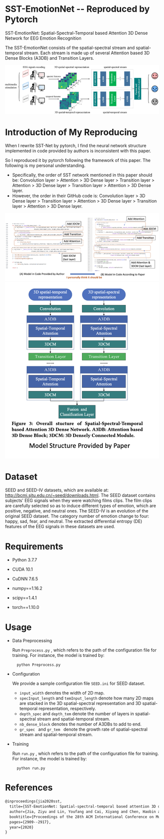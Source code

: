 # SST-EmotionNet -- Reproduced by Pytorch

SST-EmotionNet: Spatial-Spectral-Temporal based Attention 3D Dense Network for EEG Emotion Recognition

The SST-EmotionNet consists of the spatial-spectral stream and spatial-temporal stream. Each stream is made up of several Attention based 3D Dense Blocks (A3DB) and Transition Layers.

![architecture](./figure/architecture.jpg)

# Introduction of My Reproducing

 When I rewrite SST-Net by pytorch, I find the neural network structure implemented in code provided by authors is inconsistent with this paper.

So I reproduced it by pytorch following the framework of this paper. The following is my personal understanding.

- Specifically, the order of SST network mentioned in this paper should be: Convolution layer > Attention > 3D Dense layer > Transition layer > Attention > 3D Dense layer > Transition layer > Attention > 3D Dense layer.
- However, the order in their GitHub code is: Convolution layer > 3D Dense layer > Transition layer > Attention > 3D Dense layer > Transition layer > Attention > 3D Dense layer.

![architecture](./figure/Adjusted_structure.png)
![architecture](./figure/model_structure_paper.png)


# Dataset

SEED and SEED-IV datasets, which are available at: http://bcmi.sjtu.edu.cn/~seed/downloads.html. The SEED dataset contains subjects' EEG signals when they were watching films clips. The film clips are carefully selected so as to induce different types of emotion, which are positive, negative, and neutral ones. The SEED-IV is an evolution of the original SEED dataset. The category number of emotion change to four: happy, sad, fear, and neutral. The extracted differential entropy (DE) features of the EEG signals in these datasets are used.

# Requirements

- Python 3.7.7
- CUDA 10.1
- CuDNN 7.6.5

- numpy==1.16.2

- scipy==1.4.1

- torch==1.10.0


# Usage

- Data Preprocessing
  
  Run `Preprocess.py` , which refers to the path of the configuration file for training. For instance, the model is trained by:

  ```
    python Preprocess.py
  ```

- Configuration

  We provide a sample configuration file `SEED.ini` for SEED dataset. 

  - `input_width` denotes the width of 2D map.
  - `specInput_length` and `temInput_length` denote how many 2D maps are stacked in the 3D spatial-spectral representation and 3D spatial-temporal representation, respectively.
  -  `depth_spec` and `depth_tem` denote the number of layers in spatial-spectral stream and spatial-temporal stream.
  -  `nb_dense_block` denotes the number of A3DBs to add to end. 
  - `gr_spec ` and `gr_tem ` denote the growth rate of spatial-spectral stream and spatial-temporal stream. 

- Training

  Run `run.py` , which refers to the path of the configuration file for training. For instance, the model is trained by:

  ```
    python run.py
  ```

# References

```latex
@inproceedings{jia2020sst,
  title={SST-EmotionNet: Spatial-spectral-temporal based attention 3D dense network for EEG emotion recognition},
  author={Jia, Ziyu and Lin, Youfang and Cai, Xiyang and Chen, Haobin and Gou, Haijun and Wang, Jing},
  booktitle={Proceedings of the 28th ACM International Conference on Multimedia},
  pages={2909--2917},
  year={2020}
}
```



